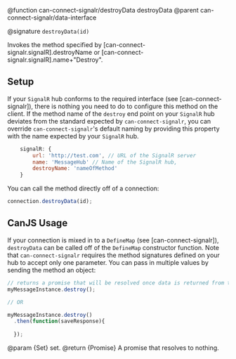 @function can-connect-signalr/destroyData destroyData
@parent can-connect-signalr/data-interface

@signature `destroyData(id)`

Invokes the method specified by [can-connect-signalr.signalR].destroyName or
[can-connect-signalr.signalR].name+"Destroy".

## Setup 
If your `SignalR` hub conforms to the required interface (see [can-connect-signalr]), there is nothing you need to 
do to configure this method on the client. If the method name of the `destroy` end point on your `SignalR` hub deviates from
the standard expected by `can-connect-signalr`, you can override `can-connect-signalr`'s default naming by providing
this property with the name expected by your `SignalR` hub.

```js
    signalR: {
        url: 'http://test.com', // URL of the SignalR server
        name: 'MessageHub' // Name of the SignalR hub,
        destroyName: 'nameOfMethod'
    }
```

You can call the method directly off of a connection:

```js
connection.destroyData(id);
```

## CanJS Usage
If your connection is mixed in to a `DefineMap` (see [can-connect-signalr]), `destroyData` can be called off of the 
`DefineMap` constructor function. Note that `can-connect-signalr` requires the method signatures
defined on your hub to accept only one parameter. You can pass in multiple values by sending the method
an object:

```js
// returns a promise that will be resolved once data is returned from the Hub.
myMessageInstance.destroy();

// OR

myMessageInstance.destroy()
  .then(function(saveResponse){
		
  });
```

@param {Set} set.
@return {Promise<Object>} A promise that resolves to nothing.



    
